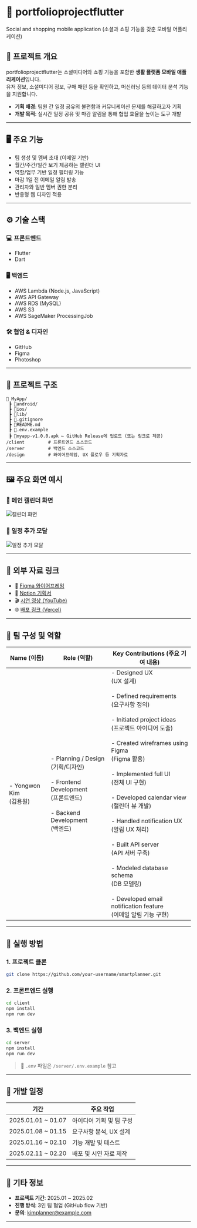 # 📱 portfolioprojectflutter

Social and shopping mobile application (소셜과 쇼핑 기능을 갖춘 모바일 어플리케이션)

## 📌 프로젝트 개요

portfolioprojectflutter는 소셜미디어와 쇼핑 기능을 포함한 **생활 플랫폼 모바일 애플리케이션**입니다.  
유저 정보, 소셜미디어 정보, 구매 패턴 등을 확인하고, 머신러닝 등의 데이터 분석 기능을 지원합니다.

- **기획 배경**: 팀원 간 일정 공유의 불편함과 커뮤니케이션 문제를 해결하고자 기획
- **개발 목적**: 실시간 일정 공유 및 마감 알림을 통해 협업 효율을 높이는 도구 개발

---

## 🖥 주요 기능

- 팀 생성 및 멤버 초대 (이메일 기반)
- 월간/주간/일간 보기 제공하는 캘린더 UI
- 역할/업무 기반 일정 필터링 기능
- 마감 1일 전 이메일 알림 발송
- 관리자와 일반 멤버 권한 분리
- 반응형 웹 디자인 적용

---

## ⚙️ 기술 스택

### 💻 프론트엔드

- Flutter
- Dart

### 🖥 백엔드

- AWS Lambda (Node.js, JavaScript)
- AWS API Gateway
- AWS RDS (MySQL)
- AWS S3
- AWS SageMaker ProcessingJob

### 🛠 협업 & 디자인

- GitHub
- Figma
- Photoshop

---

## 📁 프로젝트 구조

```
📁 MyApp/
 ┣ 📂android/
 ┣ 📂ios/
 ┣ 📂lib/
 ┣ 📜.gitignore
 ┣ 📜README.md
 ┣ 📜.env.example
 ┣ 📜myapp-v1.0.0.apk ← GitHub Release에 업로드 (또는 링크로 제공)
/client         # 프론트엔드 소스코드
/server         # 백엔드 소스코드
/design         # 와이어프레임, UX 플로우 등 기획자료
```

---

## 🖼 주요 화면 예시

### 🔹 메인 캘린더 화면

![캘린더 화면](./design/calendar_ui.png)

### 🔹 일정 추가 모달

![일정 추가 모달](./design/schedule_modal.png)

---

## 🔗 외부 자료 링크

- 📄 [Figma 와이어프레임](https://figma.com/your-link)
- 🧾 [Notion 기획서](https://notion.so/your-link)
- 🎬 [시연 영상 (YouTube)](https://youtube.com/your-demo-link)
- 🌐 [배포 링크 (Vercel)](https://smartplanner.vercel.app)

---

## 👥 팀 구성 및 역할

| Name (이름) | Role (역할) | Key Contributions (주요 기여 내용) |
|-------------|-------------|-------------------------------------|
| - Yongwon Kim<br>  (김용원) | - Planning / Design<br>  (기획/디자인)<br><br>- Frontend Development<br>  (프론트엔드)<br><br>- Backend Development<br>  (백엔드) | - Designed UX<br>  (UX 설계)<br><br>- Defined requirements<br>  (요구사항 정의)<br><br>- Initiated project ideas<br>  (프로젝트 아이디어 도출)<br><br>- Created wireframes using Figma<br>  (Figma 활용)<br><br>- Implemented full UI<br>  (전체 UI 구현)<br><br>- Developed calendar view<br>  (캘린더 뷰 개발)<br><br>- Handled notification UX<br>  (알림 UX 처리)<br><br>- Built API server<br>  (API 서버 구축)<br><br>- Modeled database schema<br>  (DB 모델링)<br><br>- Developed email notification feature<br>  (이메일 알림 기능 구현) |

---

## 🧪 실행 방법

### 1. 프로젝트 클론

```bash
git clone https://github.com/your-username/smartplanner.git
```

### 2. 프론트엔드 실행

```bash
cd client
npm install
npm run dev
```

### 3. 백엔드 실행

```bash
cd server
npm install
npm run dev
```

> 📌 `.env` 파일은 `/server/.env.example` 참고

---

## 📅 개발 일정

| 기간               | 주요 작업                |
| ------------------ | ------------------------ |
| 2025.01.01 ~ 01.07 | 아이디어 기획 및 팀 구성 |
| 2025.01.08 ~ 01.15 | 요구사항 분석, UX 설계   |
| 2025.01.16 ~ 02.10 | 기능 개발 및 테스트      |
| 2025.02.11 ~ 02.20 | 배포 및 시연 자료 제작   |

---

## 📣 기타 정보

- **프로젝트 기간**: 2025.01 ~ 2025.02
- **진행 방식**: 3인 팀 협업 (GitHub flow 기반)
- **문의**: kimplanner@example.com

---
